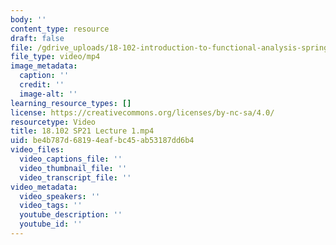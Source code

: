 ```yaml
---
body: ''
content_type: resource
draft: false
file: /gdrive_uploads/18-102-introduction-to-functional-analysis-spring-2021/1BRKOGGt300YNhhO2wSzymgiNticxV5nR/18102-sp21-lecture-1.mp4
file_type: video/mp4
image_metadata:
  caption: ''
  credit: ''
  image-alt: ''
learning_resource_types: []
license: https://creativecommons.org/licenses/by-nc-sa/4.0/
resourcetype: Video
title: 18.102 SP21 Lecture 1.mp4
uid: be4b787d-6819-4eaf-bc45-ab53187dd6b4
video_files:
  video_captions_file: ''
  video_thumbnail_file: ''
  video_transcript_file: ''
video_metadata:
  video_speakers: ''
  video_tags: ''
  youtube_description: ''
  youtube_id: ''
---
```

